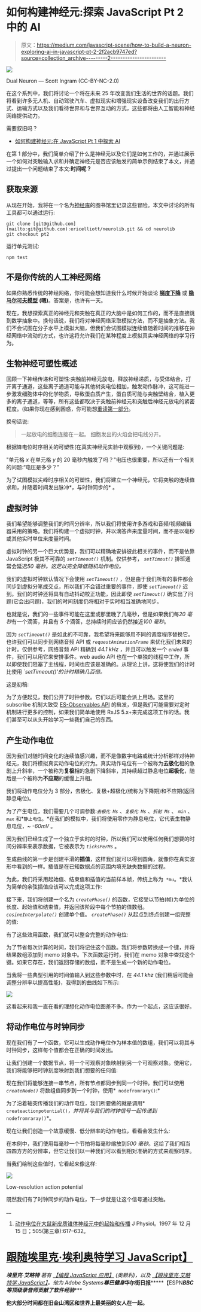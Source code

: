 # 如何构建神经元:探索 JavaScript Pt 2 中的 AI

> 原文：<https://medium.com/javascript-scene/how-to-build-a-neuron-exploring-ai-in-javascript-pt-2-2f2acb9747ed?source=collection_archive---------2----------------------->

![](img/6ae66a62758dada7b50c7bf02e1d8e27.png)

Dual Neuron — Scott Ingram (CC-BY-NC-2.0)

在这个系列中，我们将讨论一个将在未来 25 年改变我们生活的世界的话题。我们将看到许多无人机、自动驾驶汽车、虚拟现实和增强现实设备改变我们的出行方式、运输方式以及我们看待世界和与世界互动的方式，这些都将由人工智能和神经网络提供动力。

需要叙旧吗？

*   [如何构建神经元:在 JavaScript Pt 1 中探索 AI](/javascript-scene/how-to-build-a-neuron-exploring-ai-in-javascript-pt-1-c2726f1f02b2)

在第 1 部分中，我们简单介绍了什么是神经元以及它们是如何工作的，并通过展示一个如何对突触输入求和并确定神经元是否应该触发的简单示例结束了本文，并通过提出一个问题结束了本文:**时间呢？**

## 获取来源

从现在开始，我将在一个名为[神经库](https://github.com/ericelliott/neurolib)的图书馆里记录这些冒险。本文中讨论的所有工具都可以通过运行:

```
git clone [git@github.com](mailto:git@github.com):ericelliott/neurolib.git && cd neurolib
git checkout pt2
```

运行单元测试:

```
npm test
```

## 不是你传统的人工神经网络

如果你熟悉传统的神经网络，你可能会想知道我什么时候开始谈论 [**梯度下降**](https://www.youtube.com/watch?v=bxe2T-V8XRs&list=PL77aoaxdgEVDrHoFOMKTjDdsa0p9iVtsR) 或 [**隐马尔可夫模型**](https://www.youtube.com/watch?v=TPRoLreU9lA) **(嗯)**。答案是，也许有一天。

现在，我想探索真正的神经元和突触在真正的大脑中是如何工作的，而不是直接跳到数学抽象中。换句话说，我们将对神经网络采取模拟方法，而不是抽象方法。我们不会试图在分子水平上模拟大脑，但我们会试图模拟连续值随着时间的推移在神经网络中流动的方式，也许这将允许我们在某种程度上模拟真实神经网络的学习行为。

## 生物神经可塑性概述

回顾一下神经传递和可塑性:突触前神经元放电，释放神经递质，与受体结合，打开离子通道，这些离子通道可能与其他树突电位相加，触发动作脉冲，这可能进一步激发细胞体中的化学物质，导致蛋白质产生，蛋白质可能与突触壁结合，植入更多的离子通道，等等，所有这些都取决于突触前神经元和突触后神经元放电的紧密程度。(如果你现在感到困惑，你可能想[重读第一部分](/javascript-scene/how-to-build-a-neuron-exploring-ai-in-javascript-pt-1-c2726f1f02b2)。

换句话说:

> 一起放电的细胞连接在一起。
> 细胞发出的火焰会把电线分开。

根据锋电位时序相关的可塑性(在真实神经元实验中观察到)，一个关键问题是:

"单元格 *x* 在单元格 *y* 的 20 毫秒内触发了吗？"电压也很重要，所以还有一个相关的问题:“电压是多少？”

为了试图模拟尖峰时序相关的可塑性，我们将建立一个神经元，它将突触的连续值求和，并随着时间发出脉冲*，与时钟同步的* 。

## 虚拟时钟

我们希望能够调整我们的时间分辨率，所以我们将使用许多游戏和音频/视频编辑器采用的策略。我们将构建一个虚拟时钟，并以滴答声来度量时间，而不是以毫秒或其他实时单位来度量时间。

虚拟时钟的另一个巨大优势是，我们可以精确地安排彼此相关的事件，而不是依靠 JavaScript 极其不可靠的 *`setTimeout()`* 机制。仅供参考， *`setTimout()`* 排班通常会延迟*50 毫秒。这足以完全降低随机动作电位。*

我们的虚拟时钟默认情况下会使用 *`setTimeout()`* ，但是由于我们所有的事件都会同步到虚拟分笔成交点，所以我们不会错过重要的事件，即使 *`setTimeout()`* 迟到。我们的时钟还将具有自动抖动校正功能，因此即使 *`setTimeout()`* 确实出了问题(它会出问题)，我们的时间刻度仍将相对于实时相当准确地同步。

也就是说，我们的一些事件可能在这里或那里晚了几毫秒，但是如果我们每*20 毫秒*有一个滴答，并且有 *5* 个滴答，总持续时间应该仍然接近*100 毫秒*。

因为 *`setTimeout()`* 是如此的不可靠，我希望将来能够用不同的调度程序替换它。也许我们可以同步到网络音频 API 或 *`requestAnimationFrame`* 来优化我们未来的计时。仅供参考，网络音频 API 精确到 *44.1 kHz* ，并且可以触发一个 *`ended`* 事件，我们可以用它来安排事件。web audio API 也在一个单独的线程中工作，所以即使我们阻塞了主线程，时间也应该是准确的。从理论上讲，这将使我们的计时比使用 *`setTimeout()'的计时精确几百倍。*

这是初稿:

为了方便起见，我们公开了时钟参数。它们以后可能会派上用场。这里的 subscribe 机制大致受 [ES-Observables API](https://github.com/zenparsing/es-observable) 的启发，但是我们可能需要对定时机制进行更多的控制，如果我们简单地使用 RxJS 5.x+来完成这项工作的话。我们甚至可以从头开始学习一些我们自己的东西。

## 产生动作电位

因为我们对随时间变化的连续值感兴趣，而不是像数字电路或统计分析那样对待神经元，我们将模拟真实动作电位的行为。真实动作电位有一个被称为**去极化**相的急剧上升斜率，一个被称为**复极**相的急剧下降斜率，其持续超过静息电位**超极化**，随后是一个被称为**不应期**的缓慢上升相。

我们将动作电位分为 3 部分，去极化、复极+超极化(统称为下降期)和不应期(返回静息电位)。

为了产生电位，我们需要几个可调参数:*`去极化 Ms`* 、*`复极化 Ms`* 、*`折射 Ms`* 、 *`min`* 、 *`max`* 和*`静止电位`。*在我们的模拟中，我们将使用零作为静息电位，它代表生物静息电位，~ *-60mV* 。

因为我们已经生成了一个独立于实时的时钟，所以我们可以使用任何我们想要的时间分辨率来表示数据，它被表示为 *`ticksPerMs`* 。

生成曲线的第一步是创建平滑的**插值**，这样我们就可以得到圆角，就像你在真实波形中看到的一样。插值是在已知数据点的范围内填充缺失数据的过程。

为此，我们将采用起始值、结束值和插值的当前样本帧，传统上称为` *mu`。*我认为简单的余弦插值应该可以完成这项工作:

接下来，我们将创建一个名为 *`createPhase()`* 的函数，它接受以节拍(帧)为单位的长度、起始值和结束值，并返回该阶段中每个节拍的值数组。 *`cosineInterpolate()`* 创建单个值。 *`createPhase()`* 从起点到终点创建一组完整的值:

有了这些效用函数，我们就可以整合完整的动作电位:

为了节省每次计算的时间，我们将记住这个函数。我们将参数转换成一个键，并将结果数组添加到 memo 对象中。下次函数运行时，我们在 memo 对象中查找这个键。如果它存在，我们返回存储的数组，而不是生成一个新的动作电位。

当我将一些典型引用的时间值输入到这些参数中时，在 *44.1 khz* (我们稍后可能会调整分辨率以提高性能)，我得到的曲线如下所示:

![](img/bb5a256f272164b1101fc773151aebdf.png)

这看起来和我一直在看的理想化动作电位图差不多。作为一个起点，这应该很好。

## 将动作电位与时钟同步

现在我们有了一个函数，它可以生成动作电位作为样本值的数组，我们可以将其与时钟同步，这样每个值都会在正确的时间发出。

让我们创建一个数据节点，将一个可观察对象映射到另一个可观察对象。使用它，我们将能够把时钟刻度映射到我们想要的任何值:

现在我们将能够连接一串节点，所有节点都同步到同一个时钟。我们可以使用 *`createNode()`* 将数组值同步到一个时钟，使用*` nodefromrary()`:*

为了沿着轴突传播我们的动作电位，我们所要做的就是调用*` createactionpotential()`*，并将其与我们的时钟信号一起传递到*` nodefromraray()`*。

现在让我们创造一个故意缓慢、低分辨率的动作电位，看看会发生什么:

在本例中，我们使用每毫秒一个节拍将每毫秒缩放到*500 毫秒*。这给了我们相当四四方方的分辨率，但它让我们以一种我们可以看到相对准确的方式来观察时序。

当我们绘制这些值时，它看起来像这样:

![](img/70c074abc26c6bb2c22fcd0e1e1c4870.png)

Low-resolution action potential

既然我们有了时钟同步的动作电位，下一步就是让这个信号通过突触。

__

1.  [动作电位在大鼠新皮质锥体神经元中的起始和传播](http://www.ncbi.nlm.nih.gov/pmc/articles/PMC1160040/) J Physiol。1997 年 12 月 15 日；505(第三章):617–632。

# [跟随埃里克·埃利奥特学习 JavaScript】](https://ericelliottjs.com/product/lifetime-access-pass/)

***埃里克·艾略特*** *著有* [*【编程 JavaScript 应用】*](http://pjabook.com) *(奥赖利)，以及* [*【跟埃里克·艾略特学 JavaScript】*](http://ericelliottjs.com/product/lifetime-access-pass/)*。他为 Adobe Systems******尊巴健身*******华尔街日报*******【ESPN*******BBC****等顶级录音师贡献了软件经验******

**他大部分时间都在旧金山湾区和世界上最美丽的女人在一起。**